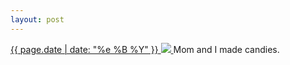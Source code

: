 ```yaml
---
layout: post
---
```


<p>
  <a href="/233">
    <time>{{ page.date | date: "%e %B %Y" }}</time>
    <img src="{{ site.assets_url }}/233.jpg">
  </a>
  Mom and I made candies.
</p>
